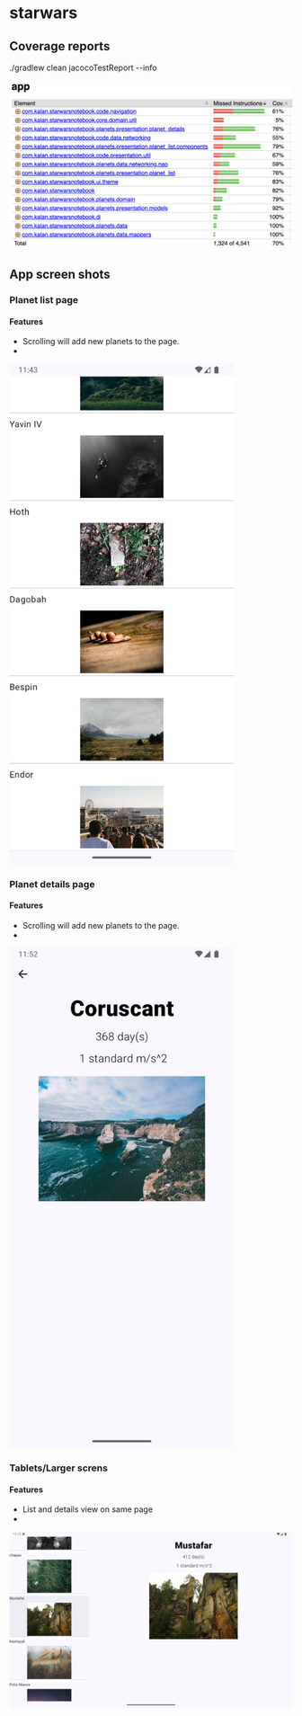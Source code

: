 # starwars

## Coverage reports
./gradlew clean jacocoTestReport --info

![Coverage report](repoimages/coverage_report.png)

## App screen shots

### Planet list page
#### Features
*  Scrolling will add new planets to the page.
*
<img src="repoimages/screenshot_planetscreen.png" alt="Planets list page" width="400"/>

### Planet details page
#### Features
*  Scrolling will add new planets to the page.
*
<img src="repoimages/screenshot_planetdetails.png" alt="Planets details page" width="400"/>


### Tablets/Larger screns
#### Features
*  List and details view on same page
* 
<img src="repoimages/screenshot_planetdetailspane.png" alt="Planets view on larger screens" width="600"/>




